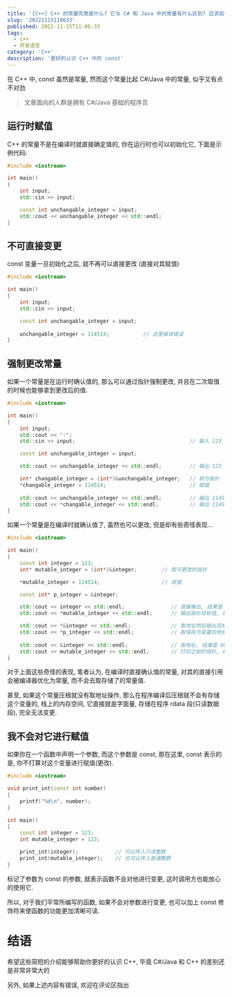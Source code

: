 ```yaml
---
title: '[C++] C++ 的常量究竟是什么? 它与 C# 和 Java 中的常量有什么区别? 应该如何理解常量?'
slug: '20221115110633'
published: 2022-11-15T11:06:33
tags:
  - c++
  - 开发语言
category: 'C++'
description: '更好的认识 C++ 中的 const'
---
```


在 C++ 中, const 虽然是常量, 然而这个常量比起 C#/Java 中的常量, 似乎又有点不对劲


> 文章面向的人群是拥有 C#/Java 基础的程序员


## 运行时赋值

C++ 的常量不是在编译时就直接确定值的, 你在运行时也可以初始化它, 下面是示例代码:

```cpp
#include <iostream>

int main()
{
    int input;
    std::cin >> input;

    const int unchangable_integer = input;
    std::cout << unchangable_integer << std::endl;
}
```


## 不可直接变更

const 变量一旦初始化之后, 就不再可以直接更改 (直接对其赋值)

```cpp
#include <iostream>

int main()
{
    int input;
    std::cin >> input;

    const int unchangable_integer = input;
    
    unchangable_integer = 114514;           // 这里编译错误
}
```


## 强制更改常量

如果一个常量是在运行时确认值的, 那么可以通过指针强制更改, 并且在二次取值的时候也能够拿到更改后的值.


```cpp
#include <iostream>

int main()
{
    int input;
    std::cout << ":";
    std::cin >> input;                                     // 输入 123

    const int unchangable_integer = input;

    std::cout << unchangable_integer << std::endl;         // 输出 123

    int* changable_integer = (int*)&unchangable_integer;   // 转为指针
    *changable_integer = 114514;                           // 赋值
    
    std::cout << unchangable_integer << std::endl;         // 输出 114514 (值被成功更改了)
    std::cout << *changable_integer << std::endl;          // 输出 114514
}
```


如果一个常量是在编译时就确认值了, 虽然也可以更改, 但是却有些奇怪表现...


```cpp
#include <iostream>

int main()
{
    const int integer = 123;
    int* mutable_integer = (int*)&integer;        // 取可更改的指针

    *mutable_integer = 114514;                    // 改值

    const int* p_integer = &integer;

    std::cout << integer << std::endl;               // 直接输出, 结果是 123
    std::cout << *mutable_integer << std::endl;      // 输出指针目标值, 结果是 114514

    std::cout << *&integer << std::endl;             // 取地址然后输出目标值, 结果是 13
    std::cout << *p_integer << std::endl;            // 取保存为变量的地址的目标值, 结果是 114514
    
    std::cout << &integer << std::endl;              // 取地址, 结果是 0073FDE0
    std::cout << mutable_integer << std::endl;       // 打印之前的指针, 结果是 0073FDE0
}
```


对于上面这些奇怪的表现, 笔者认为, 在编译时直接确认值的常量, 对其的直接引用会被编译器优化为常量, 而不会去取存储了的常量值.


甚至, 如果这个常量压根就没有取地址操作, 那么在程序编译后压根就不会有存储这个变量的, 栈上的内存空间, 它直接就是字面量, 存储在程序 rdata 段(只读数据段), 完全无法变更.


## 我不会对它进行赋值

如果你在一个函数中声明一个参数, 而这个参数是 const, 那在这里, const 表示的是, 你不打算对这个变量进行赋值(更改).


```cpp
#include <iostream>

void print_int(const int number)
{
    printf("%d\n", number);
}

int main()
{
    const int integer = 123;
    int mutable_integer = 123;

    print_int(integer);            // 可以传入只读整数
    print_int(mutable_integer);    // 也可以传入普通整数
}
```


标记了参数为 const 的参数, 就表示函数不会对他进行变更, 这时调用方也能放心的使用它.


所以, 对于我们平常所编写的函数, 如果不会对参数进行变更, 也可以加上 const 修饰符来使函数的功能更加清晰可读.


# 结语

希望这些简短的介绍能够帮助你更好的认识 C++, 毕竟 C#/Java 和 C++ 的差别还是非常非常大的


另外, 如果上述内容有错误, 欢迎在评论区指出
